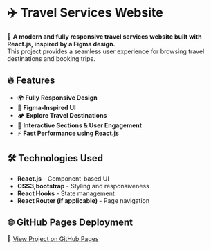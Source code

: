# ✈️ Travel Services Website

🚀 **A modern and fully responsive travel services website built with React.js, inspired by a Figma design.**  
This project provides a seamless user experience for browsing travel destinations and booking trips.

## 🔥 Features
- 🌍 **Fully Responsive Design**
- 🎨 **Figma-Inspired UI**
- 🏕️ **Explore Travel Destinations**
- 💬 **Interactive Sections & User Engagement**
- ⚡ **Fast Performance using React.js**

## 🛠️ Technologies Used
- **React.js** - Component-based UI  
- **CSS3,bootstrap** - Styling and responsiveness  
- **React Hooks** - State management  
- **React Router (if applicable)** - Page navigation  

## 🌐 GitHub Pages Deployment
🔗 [View Project on GitHub Pages]((https://salmasnawi.github.io/travel/))  


